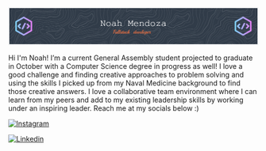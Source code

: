 ![Header](./github-header-image.png)

Hi I'm Noah!
I’m a current General Assembly student projected to graduate in October with a Computer Science degree in progress as well! I love a good challenge and finding creative approaches to problem solving and using the skills I picked up from my Naval Medicine background to find those creative answers. I love a collaborative team environment where I can learn from my peers and add to my existing leadership skills by working under an inspiring leader. Reach me at my socials below :) 


[![Instagram](https://img.shields.io/badge/Instagram-gray?style=flat&logo=instagram&link=https://instagram.com/afternoondozer?igshid=MmIzYWVlNDQ5Yg==)](https://instagram.com/afternoondozer?igshid=MmIzYWVlNDQ5Yg==)

[![Linkedin](https://img.shields.io/badge/Linkedin-gray?style=flat&logo=linkedin&logoColor=blue&link=https://www.linkedin.com/in/noah-mendoza-7668aa118/)](https://www.linkedin.com/in/noah-mendoza-7668aa118/)




<!--
**noahD0zer/noahD0zer** is a ✨ _special_ ✨ repository because its `README.md` (this file) appears on your GitHub profile.

Here are some ideas to get you started:

- 🔭 I’m currently working on ...
- 🌱 I’m currently learning ...
- 👯 I’m looking to collaborate on ...
- 🤔 I’m looking for help with ...
- 💬 Ask me about ...
- 📫 How to reach me: ...
- 😄 Pronouns: ...
- ⚡ Fun fact: ...
-->


